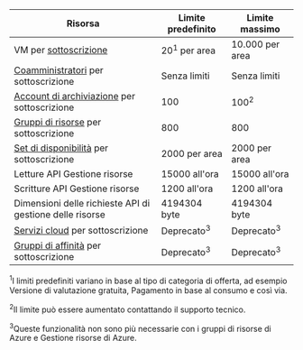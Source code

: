Risorsa|Limite predefinito|Limite massimo
---|---|---
VM per [sottoscrizione](../articles/billing-buy-sign-up-azure-subscription.md)|20<sup>1</sup> per area|10\.000 per area
[Coamministratori](../articles/billing-add-change-azure-subscription-administrator.md) per sottoscrizione|Senza limiti|Senza limiti
[Account di archiviazione](../articles/storage/storage-create-storage-account.md) per sottoscrizione|100|100<sup>2</sup>
[Gruppi di risorse](../articles/resource-group-overview.md) per sottoscrizione|800|800
[Set di disponibilità](../articles/virtual-machines/virtual-machines-manage-availability.md#configure-multiple-virtual-machines-in-an-availability-set-for-redundancy) per sottoscrizione|2000 per area|2000 per area
Letture API Gestione risorse|15000 all'ora|15000 all'ora
Scritture API Gestione risorse|1200 all'ora|1200 all'ora
Dimensioni delle richieste API di gestione delle risorse|4194304 byte|4194304 byte
[Servizi cloud](../articles/cloud-services/fundamentals-application-models.md#tellmecs) per sottoscrizione|Deprecato<sup>3</sup>|Deprecato<sup>3</sup>
[Gruppi di affinità](../articles/virtual-network/virtual-networks-migrate-to-regional-vnet.md) per sottoscrizione|Deprecato<sup>3</sup>|Deprecato<sup>3</sup>

<sup>1</sup>I limiti predefiniti variano in base al tipo di categoria di offerta, ad esempio Versione di valutazione gratuita, Pagamento in base al consumo e così via.

<sup>2</sup>Il limite può essere aumentato contattando il supporto tecnico.

<sup>3</sup>Queste funzionalità non sono più necessarie con i gruppi di risorse di Azure e Gestione risorse di Azure.

<!---HONumber=AcomDC_0211_2016-->